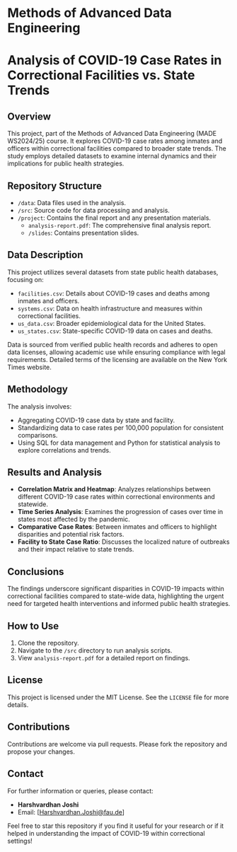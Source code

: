 # Methods of Advanced Data Engineering 

# Analysis of COVID-19 Case Rates in Correctional Facilities vs. State Trends

## Overview
This project, part of the Methods of Advanced Data Engineering (MADE WS2024/25) course. It explores COVID-19 case rates among inmates and officers within correctional facilities compared to broader state trends. The study employs detailed datasets to examine internal dynamics and their implications for public health strategies.

## Repository Structure
- `/data`: Data files used in the analysis.
- `/src`: Source code for data processing and analysis.
- `/project`: Contains the final report and any presentation materials.
  - `analysis-report.pdf`: The comprehensive final analysis report.
  - `/slides`: Contains presentation slides.

## Data Description
This project utilizes several datasets from state public health databases, focusing on:
- `facilities.csv`: Details about COVID-19 cases and deaths among inmates and officers.
- `systems.csv`: Data on health infrastructure and measures within correctional facilities.
- `us_data.csv`: Broader epidemiological data for the United States.
- `us_states.csv`: State-specific COVID-19 data on cases and deaths.

Data is sourced from verified public health records and adheres to open data licenses, allowing academic use while ensuring compliance with legal requirements. Detailed terms of the licensing are available on the New York Times website.

## Methodology
The analysis involves:
- Aggregating COVID-19 case data by state and facility.
- Standardizing data to case rates per 100,000 population for consistent comparisons.
- Using SQL for data management and Python for statistical analysis to explore correlations and trends.

## Results and Analysis
- **Correlation Matrix and Heatmap**: Analyzes relationships between different COVID-19 case rates within correctional environments and statewide.
- **Time Series Analysis**: Examines the progression of cases over time in states most affected by the pandemic.
- **Comparative Case Rates**: Between inmates and officers to highlight disparities and potential risk factors.
- **Facility to State Case Ratio**: Discusses the localized nature of outbreaks and their impact relative to state trends.

## Conclusions
The findings underscore significant disparities in COVID-19 impacts within correctional facilities compared to state-wide data, highlighting the urgent need for targeted health interventions and informed public health strategies.

## How to Use
1. Clone the repository.
2. Navigate to the `/src` directory to run analysis scripts.
3. View `analysis-report.pdf` for a detailed report on findings.

## License
This project is licensed under the MIT License. See the `LICENSE` file for more details.

## Contributions
Contributions are welcome via pull requests. Please fork the repository and propose your changes.

## Contact
For further information or queries, please contact:
- **Harshvardhan Joshi**
- Email: [Harshvardhan.Joshi@fau.de]

Feel free to star this repository if you find it useful for your research or if it helped in understanding the impact of COVID-19 within correctional settings!

